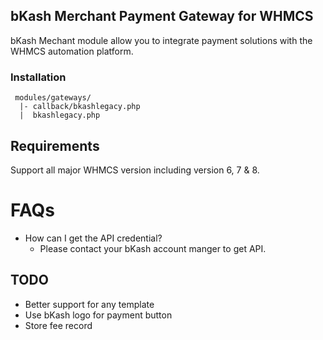 ## bKash Merchant Payment Gateway for WHMCS

bKash Mechant module allow you to integrate payment solutions with the WHMCS automation platform.


### Installation

```
 modules/gateways/
  |- callback/bkashlegacy.php
  |  bkashlegacy.php
```

## Requirements

Support all major WHMCS version including version 6, 7 & 8.


# FAQs

- How can I get the API credential?
    - Please contact your bKash account manger to get API.


## TODO

- Better support for any template
- Use bKash logo for payment button
- Store fee record